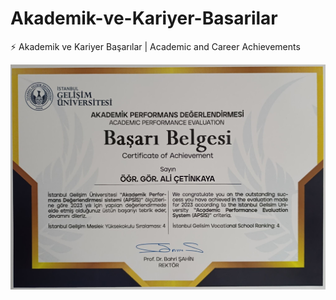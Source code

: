 # Akademik-ve-Kariyer-Basarilar

⚡ Akademik ve Kariyer Başarılar | Academic and Career Achievements

![alternatif metin](https://github.com/acetinkaya/Akademik-ve-Kariyer-Basarilar/blob/main/igu-myo-4.jpeg)
